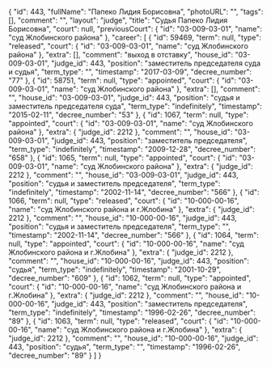 {
    "id": 443,
    "fullName": "Папеко Лидия Борисовна",
    "photoURL": "",
    "tags": [],
    "comment": "",
    "layout": "judge",
    "title": "Судья Папеко Лидия Борисовна",
    "court": null,
    "previousCourt": {
        "id": "03-009-03-01",
        "name": "суд Жлобинского района"
    },
    "career": [
        {
            "id": 59469,
            "term": null,
            "type": "released",
            "court": {
                "id": "03-009-03-01",
                "name": "суд Жлобинского района"
            },
            "extra": [],
            "comment": "выход в отставку",
            "house_id": "03-009-03-01",
            "judge_id": 443,
            "position": "заместитель председателя суда и судья",
            "term_type": "",
            "timestamp": "2017-03-09",
            "decree_number": "77"
        },
        {
            "id": 58751,
            "term": null,
            "type": "appointed",
            "court": {
                "id": "03-009-03-01",
                "name": "суд Жлобинского района"
            },
            "extra": [],
            "comment": "",
            "house_id": "03-009-03-01",
            "judge_id": 443,
            "position": "судья и заместитель председателя суда",
            "term_type": "indefinitely",
            "timestamp": "2015-02-11",
            "decree_number": "53"
        },
        {
            "id": 1067,
            "term": null,
            "type": "appointed",
            "court": {
                "id": "03-009-03-01",
                "name": "суд Жлобинского района"
            },
            "extra": {
                "judge_id": 2212
            },
            "comment": "",
            "house_id": "03-009-03-01",
            "judge_id": 443,
            "position": "заместитель председателя",
            "term_type": "indefinitely",
            "timestamp": "2009-12-28",
            "decree_number": "658"
        },
        {
            "id": 1065,
            "term": null,
            "type": "appointed",
            "court": {
                "id": "03-009-03-01",
                "name": "суд Жлобинского района"
            },
            "extra": {
                "judge_id": 2212
            },
            "comment": "",
            "house_id": "03-009-03-01",
            "judge_id": 443,
            "position": "судья и заместитель председателя",
            "term_type": "indefinitely",
            "timestamp": "2002-11-14",
            "decree_number": "566"
        },
        {
            "id": 1066,
            "term": null,
            "type": "released",
            "court": {
                "id": "10-000-00-16",
                "name": "суд Жлобинского района и г.Жлобина"
            },
            "extra": {
                "judge_id": 2212
            },
            "comment": "",
            "house_id": "10-000-00-16",
            "judge_id": 443,
            "position": "судья и заместитель председателя",
            "term_type": "",
            "timestamp": "2002-11-14",
            "decree_number": "566"
        },
        {
            "id": 1064,
            "term": null,
            "type": "appointed",
            "court": {
                "id": "10-000-00-16",
                "name": "суд Жлобинского района и г.Жлобина"
            },
            "extra": {
                "judge_id": 2212
            },
            "comment": "",
            "house_id": "10-000-00-16",
            "judge_id": 443,
            "position": "судья",
            "term_type": "indefinitely",
            "timestamp": "2001-10-29",
            "decree_number": "609"
        },
        {
            "id": 1062,
            "term": null,
            "type": "appointed",
            "court": {
                "id": "10-000-00-16",
                "name": "суд Жлобинского района и г.Жлобина"
            },
            "extra": {
                "judge_id": 2212
            },
            "comment": "",
            "house_id": "10-000-00-16",
            "judge_id": 443,
            "position": "заместитель председателя",
            "term_type": "indefinitely",
            "timestamp": "1996-02-26",
            "decree_number": "89"
        },
        {
            "id": 1063,
            "term": null,
            "type": "released",
            "court": {
                "id": "10-000-00-16",
                "name": "суд Жлобинского района и г.Жлобина"
            },
            "extra": {
                "judge_id": 2212
            },
            "comment": "",
            "house_id": "10-000-00-16",
            "judge_id": 443,
            "position": "судья",
            "term_type": "",
            "timestamp": "1996-02-26",
            "decree_number": "89"
        }
    ]
}